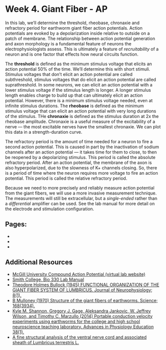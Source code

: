# Week 4. Giant Fiber - AP

In this lab, we’ll determine the threshold, rheobase, chronaxie and refractory period for  earthworm giant fiber action potentials. Action potentials are evoked by a depolarization inside relative to outside on a patch of membrane. The relationship between action potential generation and axon morphology is a fundamental feature of neurons the electrophysiologists assess. This is ultimately a feature of *recruitability* of a neuron and is one factor that effects how neural circuits function.

The **threshold** is defined as the minimum stimulus voltage that elicits an action potential 50% of the time. We’ll determine this with short stimuli. Stimulus voltages that don’t elicit an action potential are called subthreshold, stimulus voltages that do elicit an action potential are called suprathreshold. In some neurons, we can elicit an action potential with a lower stimulus voltage if the stimulus length is longer. A longer stimulus length enables charge to build up that can ultimately elicit an action potential. However, there is a minimum stimulus voltage needed, even at infinite stimulus durations. The **rheobase** is defined as the minimum stimulus voltage that can elicit an action potential with very long durations of the stimulus. THe **chronaxie** is defined as the stimulus duration at 2x the rheobase amplitude. Chronaxie is a useful measure of the excitability of a nerve — the most excitable nerves have the smallest chronaxie. We can plot this data in a strength-duration curve.

The refractory period is the amount of time needed for a neuron to fire a
second action potential. This is caused in part by the inactivation of sodium channels after an action potential — it takes time for them to close, to then be reopened by a depolarizing stimulus. This period is called the absolute refractory period. After an action potential, the membrane of the axon is also hyperpolarized, due to the slowness of K+ channels closing. So, there is a period of time where the neuron requires more voltage to fire an action potential. This period is called the relative refractory period. 

Because we need to more precisely and reliably measure action potential from the giant fibers, we will use a more invasive measurement technique. The measurements will still be extracellular, but a *single-ended* rather than a *differential* amplifier can be used. See the lab manual for more detail on the electrode and stimulation configuration. 

## Pages:
- [](../earthworm-giant-fiber-ap/Lab-Manual_earthworm-giant-fiber-ap.md)
- [](../earthworm-giant-fiber-ap/Data-Explorer_earthworm-giant-fiber-ap.ipynb)
- [](../earthworm-giant-fiber-ap/Responses_earthworm-giant-fiber-ap.ipynb)

## Additional Resources

- [McGill University Compound Action Potential (virtual lab website)](http://www.medicine.mcgill.ca/physio/vlab/CAP/vlabmenuCAP.htm)
- [Smith College, Bio 330 Lab Manual](https://www.science.smith.edu/departments/neurosci/courses/bio330/labs/L4giants.html)
- [Theodore Holmes Bullock (1945) FUNCTIONAL ORGANIZATION OF THE GIANT FIBER SYSTEM OF LUMBRICUS. Journal of Neurophysiology; 8(1).](https://doi.org/10.1152/jn.1945.8.1.55)
- [B Mulloney (1970) Structure of the giant fibers of earthworms. Science; 168(3934).](https://doi-org.ezproxy.wesleyan.edu/10.1126/science.168.3934.994)
- [Kyle M. Shannon, Gregory J. Gage, Aleksandra Jankovic, W. Jeffrey Wilson, and Timothy C. Marzullo (2014) Portable conduction velocity experiments using earthworms for the college and high school neuroscience teaching laboratory. Advances in Physiology Education 38(1).](https://doi.org/10.1152/advan.00088.2013)
- [A fine structural analysis of the ventral nerve cord and associated sheath of Lumbricus terrestris L.](https://doi.org/10.1002/cne.901250308)